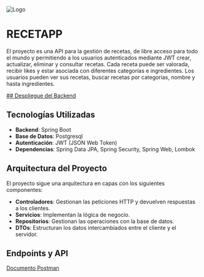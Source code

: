 ![Logo](https://github.com/No-Country-simulation/C20-48-t-python-react/blob/main/assets/logo2.jpg)




# RECETAPP

El proyecto es una API para la gestión de recetas, de libre acceso para todo el mundo y permitiendo a los usuarios autenticados mediante JWT crear, actualizar, eliminar y consultar recetas. Cada receta puede ser valorada, recibir likes y estar asociada con diferentes categorías e ingredientes. Los usuarios pueden ver sus recetas, buscar recetas por categorías, nombre y hasta ingredientes.

[## Despliegue del Backend](https://recetapp-ggh9.onrender.com/categorias)

## Tecnologías Utilizadas
- **Backend**: Spring Boot
- **Base de Datos**: Postgresql
- **Autenticación**: JWT (JSON Web Token)
- **Dependencias**: Spring Data JPA, Spring Security, Spring  Web, Lombok

## Arquitectura del Proyecto
El proyecto sigue una arquitectura en capas con los siguientes componentes:
- **Controladores**: Gestionan las peticiones HTTP y devuelven respuestas a los clientes.
- **Servicios**: Implementan la lógica de negocio.
- **Repositorios**: Gestionan las operaciones con la base de datos.
- **DTOs**: Estructuran los datos intercambiados entre el cliente y el servidor.

## Endpoints y API

[Documento Postman](https://documenter.getpostman.com/view/28379736/2sAXqta1kX#2a381a52-5a65-44b0-b543-bc172d3782f6)

